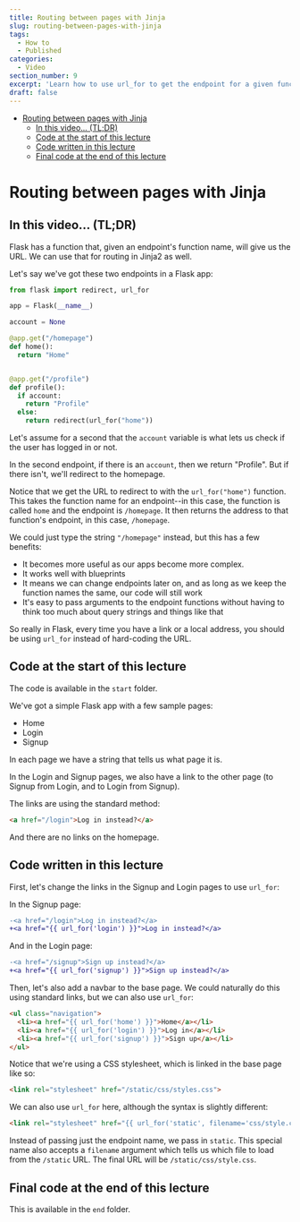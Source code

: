 ```yaml
---
title: Routing between pages with Jinja
slug: routing-between-pages-with-jinja
tags:
  - How to
  - Published
categories:
  - Video
section_number: 9
excerpt: 'Learn how to use url_for to get the endpoint for a given function name, which will simplify navigating between pages in your Flask apps.'
draft: false
---
```

- [Routing between pages with Jinja](#routing-between-pages-with-jinja)
  - [In this video... (TL;DR)](#in-this-video-tldr)
  - [Code at the start of this lecture](#code-at-the-start-of-this-lecture)
  - [Code written in this lecture](#code-written-in-this-lecture)
  - [Final code at the end of this lecture](#final-code-at-the-end-of-this-lecture)

# Routing between pages with Jinja

## In this video... (TL;DR)

Flask has a function that, given an endpoint's function name, will give us the URL. We can use that for routing in Jinja2 as well.

Let's say we've got these two endpoints in a Flask app:

```py
from flask import redirect, url_for

app = Flask(__name__)

account = None

@app.get("/homepage")
def home():
  return "Home"


@app.get("/profile")
def profile():
  if account:
    return "Profile"
  else:
    return redirect(url_for("home"))
```

Let's assume for a second that the `account` variable is what lets us check if the user has logged in or not.

In the second endpoint, if there is an `account`, then we return "Profile". But if there isn't, we'll redirect to the homepage.

Notice that we get the URL to redirect to with the `url_for("home")` function. This takes the function name for an endpoint--in this case, the function is called `home` and the endpoint is `/homepage`. It then returns the address to that function's endpoint, in this case, `/homepage`.

We could just type the string `"/homepage"` instead, but this has a few benefits:

- It becomes more useful as our apps become more complex.
- It works well with blueprints
- It means we can change endpoints later on, and as long as we keep the function names the same, our code will still work
- It's easy to pass arguments to the endpoint functions without having to think too much about query strings and things like that

So really in Flask, every time you have a link or a local address, you should be using `url_for` instead of hard-coding the URL.

## Code at the start of this lecture

The code is available in the `start` folder.

We've got a simple Flask app with a few sample pages:

- Home
- Login
- Signup

In each page we have a string that tells us what page it is.

In the Login and Signup pages, we also have a link to the other page (to Signup from Login, and to Login from Signup).

The links are using the standard method:

```html
<a href="/login">Log in instead?</a>
```

And there are no links on the homepage.

## Code written in this lecture

First, let's change the links in the Signup and Login pages to use `url_for`:

In the Signup page:

```diff
-<a href="/login">Log in instead?</a>
+<a href="{{ url_for('login') }}">Log in instead?</a>
```

And in the Login page:

```diff
-<a href="/signup">Sign up instead?</a>
+<a href="{{ url_for('signup') }}">Sign up instead?</a>
```

Then, let's also add a navbar to the base page. We could naturally do this using standard links, but we can also use `url_for`:

```html
<ul class="navigation">
  <li><a href="{{ url_for('home') }}">Home</a></li>
  <li><a href="{{ url_for('login') }}">Log in</a></li>
  <li><a href="{{ url_for('signup') }}">Sign up</a></li>
</ul>
```

Notice that we're using a CSS stylesheet, which is linked in the base page like so:

```html
<link rel="stylesheet" href="/static/css/styles.css">
```

We can also use `url_for` here, although the syntax is slightly different:

```html
<link rel="stylesheet" href="{{ url_for('static', filename='css/style.css') }}">
```

Instead of passing just the endpoint name, we pass in `static`. This special name also accepts a `filename` argument which tells us which file to load from the `/static` URL. The final URL will be `/static/css/style.css`.

## Final code at the end of this lecture

This is available in the `end` folder.